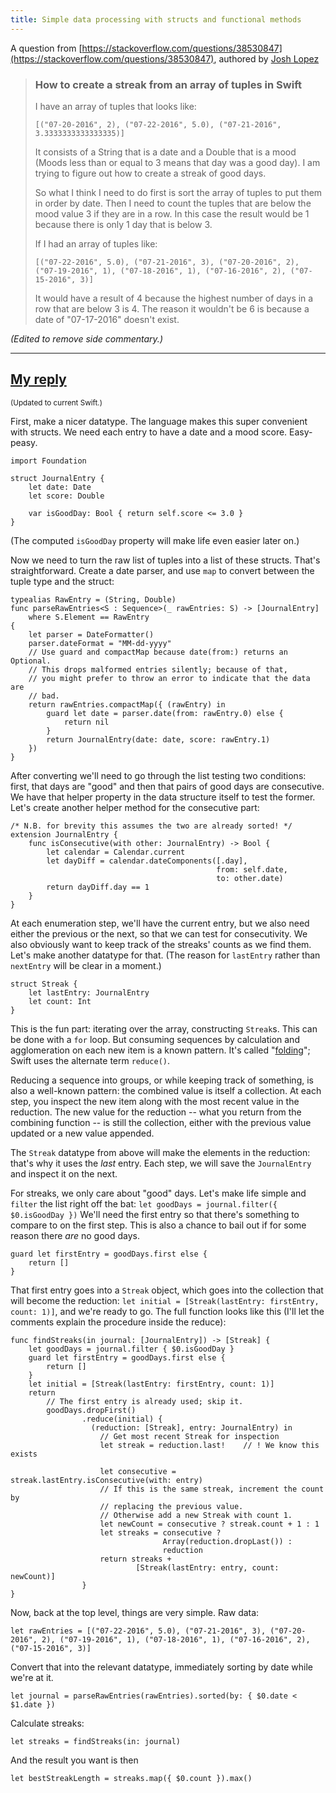 ```yaml
---
title: Simple data processing with structs and functional methods
---
```


A question from [https://stackoverflow.com/questions/38530847](https://stackoverflow.com/questions/38530847), authored by [Josh Lopez](https://stackoverflow.com/users/4462954/josh-lopez)

> ### How to create a streak from an array of tuples in Swift
> 
> I have an array of tuples that looks like:
> 
>     [("07-20-2016", 2), ("07-22-2016", 5.0), ("07-21-2016", 3.3333333333333335)]
> 
> It consists of a String that is a date and a Double that is a mood (Moods less than or equal to 3 means that day was a good day).
> I am trying to figure out how to create a streak of good days.
> 
> So what I think I need to do first is sort the array of tuples to put them in order by date.
> Then I need to count the tuples that are below the mood value 3 if they are in a row. In this case the result would be 1 because there is only 1 day that is below 3.
> 
> If I had an array of tuples like:
> 
>     
>     [("07-22-2016", 5.0), ("07-21-2016", 3), ("07-20-2016", 2), ("07-19-2016", 1), ("07-18-2016", 1), ("07-16-2016", 2), ("07-15-2016", 3)]
> 
> It would have a result of 4 because the highest number of days in a row that are below 3 is 4. The reason it wouldn't be 6 is because a date of "07-17-2016" doesn't exist.

_(Edited to remove side commentary.)_
  
---

## [My reply](https://stackoverflow.com/a/38535661)

<sub>(Updated to current Swift.)</sub>

First, make a nicer datatype. The language makes this super convenient with structs. We need each entry to have a date and a mood score. Easy-peasy.

    import Foundation

    struct JournalEntry {
        let date: Date
        let score: Double

        var isGoodDay: Bool { return self.score <= 3.0 }
    }

(The computed `isGoodDay` property will make life even easier later on.)

Now we need to turn the raw list of tuples into a list of these structs. That's straightforward. Create a date parser, and use `map` to convert between the tuple type and the struct:

    typealias RawEntry = (String, Double)
    func parseRawEntries<S : Sequence>(_ rawEntries: S) -> [JournalEntry]
        where S.Element == RawEntry
    {
        let parser = DateFormatter()
        parser.dateFormat = "MM-dd-yyyy"
        // Use guard and compactMap because date(from:) returns an Optional.
        // This drops malformed entries silently; because of that,
        // you might prefer to throw an error to indicate that the data are 
        // bad.
        return rawEntries.compactMap({ (rawEntry) in
            guard let date = parser.date(from: rawEntry.0) else {
                return nil
            }
            return JournalEntry(date: date, score: rawEntry.1)
        })
    }

After converting we'll need to go through the list testing two conditions: first, that days are "good" and then that pairs of good days are consecutive. We have that helper property in the data structure itself to test the former. Let's create another helper method for the consecutive part:

    /* N.B. for brevity this assumes the two are already sorted! */
    extension JournalEntry {
        func isConsecutive(with other: JournalEntry) -> Bool {
            let calendar = Calendar.current
            let dayDiff = calendar.dateComponents([.day],
                                                  from: self.date,
                                                  to: other.date)
            return dayDiff.day == 1        
        }
    }

At each enumeration step, we'll have the current entry, but we also need either the previous or the next, so that we can test for consecutivity. We also obviously want to keep track of the streaks' counts as we find them. Let's make another datatype for that. (The reason for `lastEntry` rather than `nextEntry` will be clear in a moment.)

    struct Streak {
        let lastEntry: JournalEntry
        let count: Int
    }

This is the fun part: iterating over the array, constructing `Streak`s. This can be done with a `for` loop. But consuming sequences by calculation and agglomeration on each new item is a known pattern. It's called "[folding][fold]"; Swift uses the alternate term `reduce()`.

Reducing a sequence into groups, or while keeping track of something, is also a well-known pattern: the combined value is itself a collection. At each step, you inspect the new item along with the most recent value in the reduction. The new value for the reduction -- what you return from the combining function -- is still the collection, either with the previous value updated or a new value appended.

The `Streak` datatype from above will make the elements in the reduction: that's why it uses the _last_ entry. Each step, we will save the `JournalEntry` and inspect it on the next.

For streaks, we only care about "good" days. Let's make life simple and `filter` the list right off the bat: `let goodDays = journal.filter({ $0.isGoodDay })` We'll need the first entry so that there's something to compare to on the first step. This is also a chance to bail out if for some reason there _are_ no good days.

    guard let firstEntry = goodDays.first else {
        return []
    }
    
That first entry goes into a `Streak` object, which goes into the collection that will become the reduction: `let initial = [Streak(lastEntry: firstEntry, count: 1)]`, and we're ready to go. The full function looks like this (I'll let the comments explain the procedure inside the reduce):

    func findStreaks(in journal: [JournalEntry]) -> [Streak] {
        let goodDays = journal.filter { $0.isGoodDay }
        guard let firstEntry = goodDays.first else {
            return []
        }
        let initial = [Streak(lastEntry: firstEntry, count: 1)]
        return 
            // The first entry is already used; skip it.
            goodDays.dropFirst()
                    .reduce(initial) { 
                      (reduction: [Streak], entry: JournalEntry) in
                        // Get most recent Streak for inspection
                        let streak = reduction.last!    // ! We know this exists
            
                        let consecutive = streak.lastEntry.isConsecutive(with: entry)
                        // If this is the same streak, increment the count by
                        // replacing the previous value.
                        // Otherwise add a new Streak with count 1.
                        let newCount = consecutive ? streak.count + 1 : 1
                        let streaks = consecutive ? 
                                      Array(reduction.dropLast()) :
                                      reduction
                        return streaks + 
                                [Streak(lastEntry: entry, count: newCount)]
                    }
    }
    
Now, back at the top level, things are very simple. Raw data:

    let rawEntries = [("07-22-2016", 5.0), ("07-21-2016", 3), ("07-20-2016", 2), ("07-19-2016", 1), ("07-18-2016", 1), ("07-16-2016", 2), ("07-15-2016", 3)]
    
Convert that into the relevant datatype, immediately sorting by date while we're at it.

    let journal = parseRawEntries(rawEntries).sorted(by: { $0.date < $1.date })
    
Calculate streaks:

    let streaks = findStreaks(in: journal)

And the result you want is then

    let bestStreakLength = streaks.map({ $0.count }).max()
    
[fold]:https://en.wikipedia.org/wiki/Fold_(higher-order_function)
